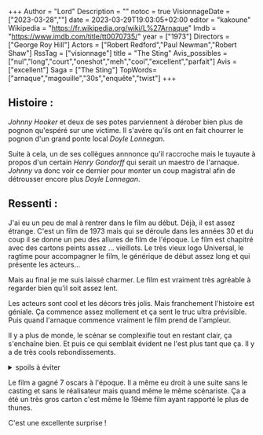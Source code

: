 +++
Author = "Lord"
Description = ""
notoc = true
VisionnageDate = ["2023-03-28",""]
date = 2023-03-29T19:03:05+02:00
editor = "kakoune"
Wikipedia = "https://fr.wikipedia.org/wiki/L%27Arnaque"
Imdb = "https://www.imdb.com/title/tt0070735/"
year = ["1973"]
Directors = ["George Roy Hill"]
Actors = ["Robert Redford","Paul Newman","Robert Shaw"]
RssTag = ["visionnage"]
title = "The Sting"
Avis_possibles = ["nul","long","court","oneshot","meh","cool","excellent","parfait"]
Avis = ["excellent"]
Saga = ["The Sting"]
TopWords=["arnaque","magouille","30s","enquête","twist"]
+++
## Histoire :
*Johnny Hooker* et deux de ses potes parviennent à dérober bien plus de pognon qu'espéré sur une victime.
Il s'avère qu'ils ont en fait chourrer le pognon d'un grand ponte local *Doyle Lonnegan*.

Suite à cela, un de ses collègues annnonce qu'il raccroche mais le tuyaute à propos d'un certain *Henry Gondorff* qui serait un maestro de l'arnaque.
*Johnny* va donc voir ce dernier pour monter un coup magistral afin de détrousser encore plus *Doyle Lonnegan*.

## Ressenti :
J'ai eu un peu de mal à rentrer dans le film au début.
Déjà, il est assez étrange.
C'est un film de 1973 mais qui se déroule dans les années 30 et du coup il se donne un peu des allures de film de l'époque.
Le film est chapitré avec des cartons peints assez … vieillots.
Le très vieux logo Universal, le ragtime pour accompagner le film, le générique de début assez long et qui présente les acteurs…

Mais au final je me suis laissé charmer.
Le film est vraiment très agréable à regarder bien qu'il soit assez lent.

Les acteurs sont cool et les décors très jolis.
Mais franchement l'histoire est géniale.
Ça commence assez mollement et ça sent le truc ultra prévisible.
Puis quand l'arnaque commence vraiment le film prend de l'ampleur.

Il y a plus de monde, le scénar se complexifie tout en restant clair, ça s'enchaîne bien.
Et puis ce qui semblait évident ne l'est plus tant que ça.
Il y a de très cools rebondissements.

<details><summary>spoils à éviter</summary>

Bon j'ai bien senti que la femme qu'il drague était pas clean.
On l'avait vu au début mais je ne me souvenais pas dans quel rôle.

Mais, j'avais bien senti que celui qu'on veut nous faire croire comme étant le tueur ne l'était en fait pas.
Je ne me suis pas fait avoir sur ce point.
Par contre je n'ai pas vu venir le coup du faux FBI.

Je suis 100% tombé dans ce panneau là !
J'ai adoré me faire avoir comme un bleu sur ce point.
Jusqu'à ce moment j'avais trouvé le film bien mais voilà sans plus.

Mais à ce moment-là, c'était ouf !
Rhaaa j'adore ces moments qui passent un film d'un cran à l'autre !

Super twist !

</details>

Le film a gagné 7 oscars à l'époque.
Il a même eu droit à une suite sans le casting et sans le réalisateur mais quand même le même scénariste.
Ça a été un très gros carton c'est même le 19ème film ayant rapporté le plus de thunes.

C'est une excellente surprise !

